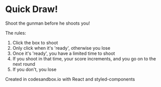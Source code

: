# Quick Draw!
Shoot the gunman before he shoots you!

The rules:
1. Click the box to shoot
2. Only click when it's 'ready', otherwise you lose
3. Once it's 'ready', you have a limited time to shoot
4. If you shoot in that time, your score increments, and you go on to the next round
5. If you don't, you lose

Created in codesandbox.io with React and styled-components
